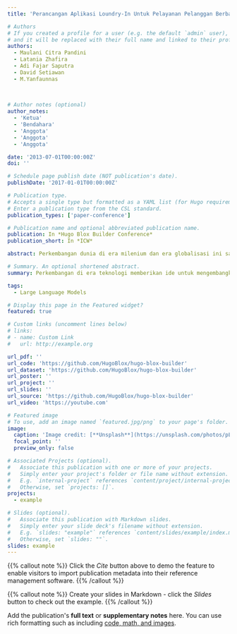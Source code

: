 ```yaml
---
title: 'Perancangan Aplikasi Loundry-In Untuk Pelayanan Pelanggan Berbasis Android'

# Authors
# If you created a profile for a user (e.g. the default `admin` user), write the username (folder name) here
# and it will be replaced with their full name and linked to their profile.
authors:
  - Maulani Citra Pandini
  - Latania Zhafira
  - Adi Fajar Saputra
  - David Setiawan
  - M.Yanfaunnas
  
  

# Author notes (optional)
author_notes:
  - 'Ketua'
  - 'Bendahara'
  - 'Anggota'
  - 'Anggota'
  - 'Anggota'

date: '2013-07-01T00:00:00Z'
doi: ''

# Schedule page publish date (NOT publication's date).
publishDate: '2017-01-01T00:00:00Z'

# Publication type.
# Accepts a single type but formatted as a YAML list (for Hugo requirements).
# Enter a publication type from the CSL standard.
publication_types: ['paper-conference']

# Publication name and optional abbreviated publication name.
publication: In *Hugo Blox Builder Conference*
publication_short: In *ICW*

abstract: Perkembangan dunia di era milenium dan era globalisasi ini sangat pesat, terutama di bidang teknologi informasi. Tingkat kecepatan dan ketepatan informasi merupakan hal yang sangat besar oleh karena itu harus didukung teknologi informasi yang memadai. Teknologi juga membantu kehidupan manusia dari fase yang sulit menjadi mudah, serta melahirkan sebuah cara baru manusia dalam melakukan aktivitas. Kemajuan teknologi berdampak pada seorang individu menjadi ketergantungan karena terlena dengan fitur canggih yang diberikan oleh teknologi sehingga membuat seseorang malas melakukan sesuatu dan membuat badan kurang gerak. Hal ini tentu menjadi masalah dari segi gaya hidup masyarakat yang sudah tertanam menjadi sebuah pola kebiasaan pada era society 5.0 yang serba instan, tentunya berdampak pada pengurangan aktivitas fisik atau gerak yang membuat individu tak perlu berpindah dari zona nyaman.

# Summary. An optional shortened abstract.
summary: Perkembangan di era teknologi memberikan ide untuk mengembangkan bisnis loundry manual menjadi loundry berbasis aplikasi.

tags:
  - Large Language Models

# Display this page in the Featured widget?
featured: true

# Custom links (uncomment lines below)
# links:
# - name: Custom Link
#   url: http://example.org

url_pdf: ''
url_code: 'https://github.com/HugoBlox/hugo-blox-builder'
url_dataset: 'https://github.com/HugoBlox/hugo-blox-builder'
url_poster: ''
url_project: ''
url_slides: ''
url_source: 'https://github.com/HugoBlox/hugo-blox-builder'
url_video: 'https://youtube.com'

# Featured image
# To use, add an image named `featured.jpg/png` to your page's folder.
image:
  caption: 'Image credit: [**Unsplash**](https://unsplash.com/photos/pLCdAaMFLTE)'
  focal_point: ''
  preview_only: false

# Associated Projects (optional).
#   Associate this publication with one or more of your projects.
#   Simply enter your project's folder or file name without extension.
#   E.g. `internal-project` references `content/project/internal-project/index.md`.
#   Otherwise, set `projects: []`.
projects:
  - example

# Slides (optional).
#   Associate this publication with Markdown slides.
#   Simply enter your slide deck's filename without extension.
#   E.g. `slides: "example"` references `content/slides/example/index.md`.
#   Otherwise, set `slides: ""`.
slides: example
---
```


{{% callout note %}}
Click the _Cite_ button above to demo the feature to enable visitors to import publication metadata into their reference management software.
{{% /callout %}}

{{% callout note %}}
Create your slides in Markdown - click the _Slides_ button to check out the example.
{{% /callout %}}

Add the publication's **full text** or **supplementary notes** here. You can use rich formatting such as including [code, math, and images](https://docs.hugoblox.com/content/writing-markdown-latex/).
